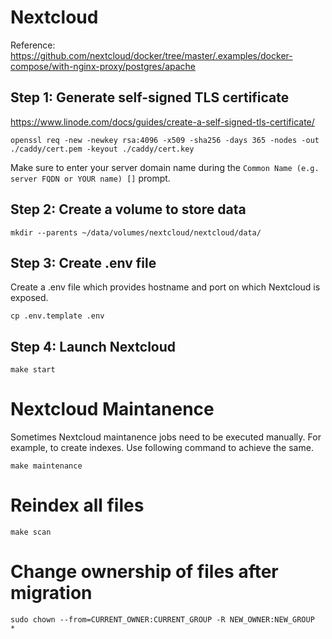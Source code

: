 # Nextcloud

Reference: https://github.com/nextcloud/docker/tree/master/.examples/docker-compose/with-nginx-proxy/postgres/apache

## Step 1: Generate self-signed TLS certificate

https://www.linode.com/docs/guides/create-a-self-signed-tls-certificate/

    openssl req -new -newkey rsa:4096 -x509 -sha256 -days 365 -nodes -out ./caddy/cert.pem -keyout ./caddy/cert.key

Make sure to enter your server domain name during the `Common Name (e.g. server FQDN or YOUR name) []` prompt.

## Step 2: Create a volume to store data

```
mkdir --parents ~/data/volumes/nextcloud/nextcloud/data/
```

## Step 3: Create .env file

Create a .env file which provides hostname and port on which Nextcloud is exposed.

```
cp .env.template .env
```

## Step 4: Launch Nextcloud

```
make start
```

# Nextcloud Maintanence

Sometimes Nextcloud maintanence jobs need to be executed manually. For example, to create indexes. Use following command to achieve the same.

```
make maintenance
```

# Reindex all files

```
make scan
```

# Change ownership of files after migration

```
sudo chown --from=CURRENT_OWNER:CURRENT_GROUP -R NEW_OWNER:NEW_GROUP  *
```
